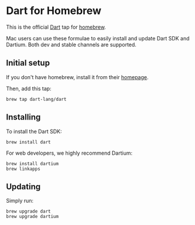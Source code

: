# Dart for Homebrew

This is the official [Dart][] tap for [homebrew][].

Mac users can use these formulae to easily install and update Dart SDK and
Dartium. Both dev and stable channels are supported.

## Initial setup

If you don't have homebrew, install it from their [homepage][homebrew].

Then, add this tap:

```
brew tap dart-lang/dart
```

## Installing

To install the Dart SDK:

```
brew install dart
```

For web developers, we highly recommend Dartium:

```
brew install dartium
brew linkapps
```

## Updating

Simply run:

```
brew upgrade dart
brew upgrade dartium
```

[homebrew]: http://brew.sh/
[dart]: https://www.dartlang.org
